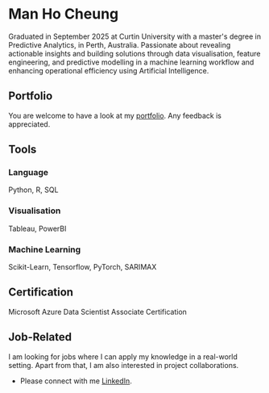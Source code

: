 # Man Ho Cheung
Graduated in September 2025 at Curtin University with a master's degree in Predictive Analytics, in Perth, Australia. Passionate about revealing actionable insights and building solutions through data visualisation, feature engineering, and predictive modelling in a machine learning workflow and enhancing operational efficiency using Artificial Intelligence.

## Portfolio
You are welcome to have a look at my [portfolio](https://github.com/moscmh/portfolio/tree/main). Any feedback is appreciated. 

## Tools
### Language
Python, R, SQL
### Visualisation
Tableau, PowerBI
### Machine Learning
Scikit-Learn, Tensorflow, PyTorch, SARIMAX

## Certification
Microsoft Azure Data Scientist Associate Certification

## Job-Related
I am looking for jobs where I can apply my knowledge in a real-world setting. Apart from that, I am also interested in project collaborations.
* Please connect with me [LinkedIn](www.linkedin.com/in/moscheung).
